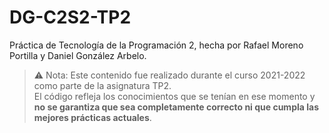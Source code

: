 # DG-C2S2-TP2
Práctica de Tecnología de la Programación 2, hecha por Rafael Moreno Portilla y Daniel González Arbelo.
> ⚠️ Nota: Este contenido fue realizado durante el curso 2021-2022 como parte de la asignatura TP2.  
> El código refleja los conocimientos que se tenían en ese momento y **no se garantiza que sea completamente correcto ni que cumpla las mejores prácticas actuales**.
